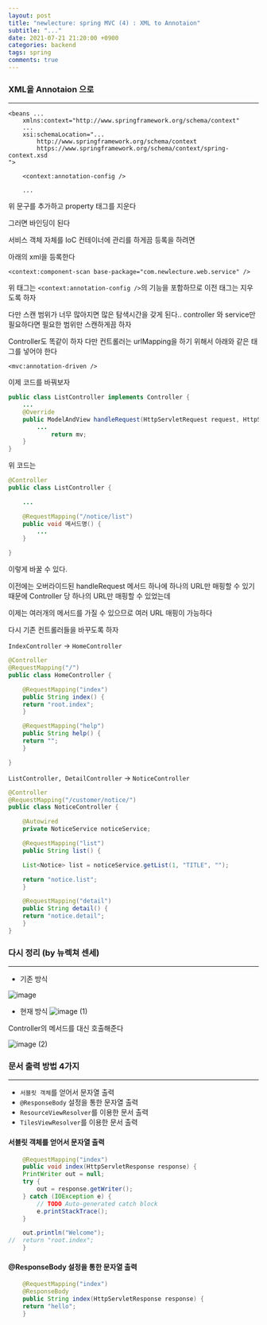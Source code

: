 ```yaml
---
layout: post
title: "newlecture: spring MVC (4) : XML to Annotaion"
subtitle: "..."
date: 2021-07-21 21:20:00 +0900
categories: backend
tags: spring
comments: true
---
```


### XML을 Annotaion 으로

---

```
<beans ...
	xmlns:context="http://www.springframework.org/schema/context"
    ...
    xsi:schemaLocation="...
        http://www.springframework.org/schema/context
        https://www.springframework.org/schema/context/spring-context.xsd
">

	<context:annotation-config />

    ...
```

위 문구를 추가하고 property 태그를 지운다

그러면 바인딩이 된다

서비스 객체 자체를 IoC 컨테이너에 관리를 하게끔 등록을 하려면

아래의 xml을 등록한다

```
<context:component-scan base-package="com.newlecture.web.service" />
```

위 태그는 `<context:annotation-config />`의 기능을 포함하므로 이전 태그는 지우도록 하자

다만 스캔 범위가 너무 많아지면 많은 탐색시간을 갖게 된다..
controller 와 service만 필요하다면 필요한 범위만 스캔하게끔 하자

Controller도 똑같이 하자
다만 컨트롤러는 urlMapping을 하기 위해서 아래와 같은 태그를 넣어야 한다

```
<mvc:annotation-driven />
```

이제 코드를 바꿔보자

```java
public class ListController implements Controller {
	...
	@Override
	public ModelAndView handleRequest(HttpServletRequest request, HttpServletResponse response) throws Exception {
		...
        	return mv;
    }
}
```

위 코드는

```java
@Controller
public class ListController {

    ...

    @RequestMapping("/notice/list")
    public void 메서드명() {
		...
    }

}

```

이렇게 바꿀 수 있다.

이전에는 오버라이드된 handleRequest 메서드 하나에 하나의 URL만 매핑할 수 있기 때문에 Controller 당 하나의 URL만 매핑할 수 있었는데

이제는 여러개의 메서드를 가질 수 있으므로 여러 URL 매핑이 가능하다

다시 기존 컨트롤러들을 바꾸도록 하자

`IndexController` -> `HomeController`

```java
@Controller
@RequestMapping("/")
public class HomeController {

    @RequestMapping("index")
    public String index() {
	return "root.index";
    }

    @RequestMapping("help")
    public String help() {
	return "";
    }

}
```

`ListController, DetailController` -> `NoticeController`

```java
@Controller
@RequestMapping("/customer/notice/")
public class NoticeController {

    @Autowired
    private NoticeService noticeService;

    @RequestMapping("list")
    public String list() {

	List<Notice> list = noticeService.getList(1, "TITLE", "");

	return "notice.list";
    }

    @RequestMapping("detail")
    public String detail() {
	return "notice.detail";
    }
}
```

### 다시 정리 (by 뉴렉쳐 센세)

---

- 기존 방식

![image](https://user-images.githubusercontent.com/66164361/126488390-b1c77f5c-48d2-419a-ae96-82d115a44f13.png)

- 현재 방식
  ![image (1)](https://user-images.githubusercontent.com/66164361/126488387-5b82d146-83de-4cbf-a61c-2167f18a6689.png)

Controller의 메서드를 대신 호출해준다

![image (2)](https://user-images.githubusercontent.com/66164361/126488392-621da32b-0602-4574-83d9-86f5a8f04ee0.png)

### 문서 출력 방법 4가지

---

- `서블릿 객체`를 얻어서 문자열 출력
- `@ResponseBody` 설정을 통한 문자열 출력
- `ResourceViewResolver`를 이용한 문서 출력
- `TilesViewResolver`를 이용한 문서 출력

#### 서블릿 객체를 얻어서 문자열 출력

```java
    @RequestMapping("index")
    public void index(HttpServletResponse response) {
    PrintWriter out = null;
    try {
        out = response.getWriter();
    } catch (IOException e) {
        // TODO Auto-generated catch block
        e.printStackTrace();
    }

    out.println("Welcome");
//  return "root.index";
    }
```

#### @ResponseBody 설정을 통한 문자열 출력

```java
    @RequestMapping("index")
    @ResponseBody
    public String index(HttpServletResponse response) {
	return "hello";
    }
```
